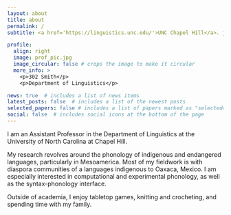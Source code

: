 ```yaml
---
layout: about
title: about
permalink: /
subtitle: <a href='https://linguistics.unc.edu/'>UNC Chapel Hill</a>. jamillah@email.unc.edu

profile:
  align: right
  image: prof_pic.jpg
  image_circular: false # crops the image to make it circular
  more_info: >
    <p>302 Smith</p>
    <p>Department of Linguistics</p>

news: true  # includes a list of news items
latest_posts: false  # includes a list of the newest posts
selected_papers: false # includes a list of papers marked as "selected={true}"
social: false  # includes social icons at the bottom of the page
---
```


I am an Assistant Professor in the Department of Linguistics at the University of North Carolina at Chapel Hill.

My research revolves around the phonology of indigenous and endangered languages, particularly in Mesoamerica. Most of my fieldwork is with diaspora communities of a languages indigenous to Oaxaca, Mexico. I am especially interested in computational and experimental phonology, as well as the syntax-phonology interface.

Outside of academia, I enjoy tabletop games, knitting and crocheting, and spending time with my family.
